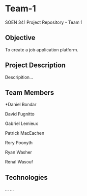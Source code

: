 # Team-1
SOEN 341 Project Repository - Team 1

## Objective

To create a job application platform.

## Project Description

Descripition...

## Team Members

*Daniel Bondar

David Fugnitto

Gabriel Lemieux

Patrick MacEachen

Rory Poonyth

Ryan Washer

Renal Wasouf

## Technologies

...
...

